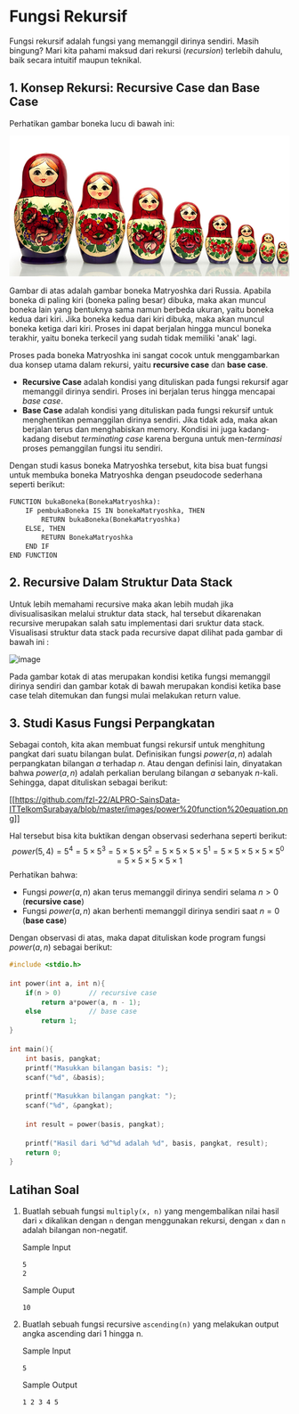 # Fungsi Rekursif

Fungsi rekursif adalah fungsi yang memanggil dirinya sendiri. Masih bingung? Mari kita pahami maksud dari rekursi (*recursion*) terlebih dahulu, baik secara intuitif maupun teknikal.

## 1. Konsep Rekursi: Recursive Case dan Base Case

Perhatikan gambar boneka lucu di bawah ini:

![image](https://github.com/fzl-22/ALPRO-SainsData-ITTelkomSurabaya/blob/master/images/russian%20dolls%20cropped%20for%20RR10.jpg)

Gambar di atas adalah gambar boneka Matryoshka dari Russia. Apabila boneka di paling kiri (boneka paling besar) dibuka, maka akan muncul boneka lain yang bentuknya sama namun berbeda ukuran, yaitu boneka kedua dari kiri. Jika boneka kedua dari kiri dibuka, maka akan muncul boneka ketiga dari kiri. Proses ini dapat berjalan hingga muncul boneka terakhir, yaitu boneka terkecil yang sudah tidak memiliki 'anak' lagi.

Proses pada boneka Matryoshka ini sangat cocok untuk menggambarkan dua konsep utama dalam rekursi, yaitu **recursive case** dan **base case**.

- **Recursive Case** adalah kondisi yang dituliskan pada fungsi rekursif agar memanggil dirinya sendiri. Proses ini berjalan terus hingga mencapai *base case*.
- **Base Case** adalah kondisi yang dituliskan pada fungsi rekursif untuk menghentikan pemanggilan dirinya sendiri. Jika tidak ada, maka akan berjalan terus dan menghabiskan memory. Kondisi ini juga kadang-kadang disebut *terminating case* karena berguna untuk men-*terminasi* proses pemanggilan fungsi itu sendiri.

Dengan studi kasus boneka Matryoshka tersebut, kita bisa buat fungsi untuk membuka boneka Matryoshka dengan pseudocode sederhana seperti berikut:

```
FUNCTION bukaBoneka(BonekaMatryoshka):
	IF pembukaBoneka IS IN bonekaMatryoshka, THEN
		RETURN bukaBoneka(BonekaMatryoshka)
	ELSE, THEN
		RETURN BonekaMatryoshka
	END IF
END FUNCTION
```
## 2. Recursive Dalam Struktur Data Stack

Untuk lebih memahami recursive maka akan lebih mudah jika divisualisasikan melalui struktur data stack, hal tersebut dikarenakan recursive merupakan salah satu implementasi dari sruktur data stack. Visualisasi struktur data stack pada recursive dapat dilihat pada gambar di bawah ini :

![image](https://user-images.githubusercontent.com/94579033/211184617-93a2ac29-bcc1-4855-b39e-e4eb7c23cd44.png)

Pada gambar kotak di atas merupakan kondisi ketika fungsi memanggil dirinya sendiri dan gambar kotak di bawah merupakan kondisi ketika base case telah ditemukan dan fungsi mulai melakukan return value.

## 3. Studi Kasus Fungsi Perpangkatan

Sebagai contoh, kita akan membuat fungsi rekursif untuk menghitung pangkat dari suatu bilangan bulat. Definisikan fungsi $power(a, n)$ adalah perpangkatan bilangan $a$ terhadap $n$. Atau dengan definisi lain, dinyatakan bahwa $power(a, n)$ adalah perkalian berulang bilangan $a$ sebanyak $n$-kali. Sehingga, dapat dituliskan sebagai berikut:

[[https://github.com/fzl-22/ALPRO-SainsData-ITTelkomSurabaya/blob/master/images/power%20function%20equation.png]]

Hal tersebut bisa kita buktikan dengan observasi sederhana seperti berikut:
$$power(5,4)=5^4=5\times 5^3=5\times 5\times 5^2=5\times 5\times 5\times 5^1=5\times 5\times 5\times 5\times 5^0=5\times 5\times 5\times 5\times 1$$
Perhatikan bahwa:
- Fungsi $power(a, n)$ akan terus memanggil dirinya sendiri selama $n>0$ (**recursive case**)
- Fungsi $power(a,n)$ akan berhenti memanggil dirinya sendiri saat $n=0$ (**base case**)

Dengan observasi di atas, maka dapat dituliskan kode program fungsi $power(a, n)$ sebagai berikut:

`````C
#include <stdio.h>

int power(int a, int n){
    if(n > 0)       // recursive case
        return a*power(a, n - 1);
    else            // base case
        return 1;
}

int main(){
    int basis, pangkat;
    printf("Masukkan bilangan basis: ");
    scanf("%d", &basis);

    printf("Masukkan bilangan pangkat: ");
    scanf("%d", &pangkat);

    int result = power(basis, pangkat);
    
    printf("Hasil dari %d^%d adalah %d", basis, pangkat, result);
    return 0;
}
`````

## Latihan Soal


1. Buatlah sebuah fungsi `multiply(x, n)` yang mengembalikan nilai hasil dari `x` dikalikan dengan `n` dengan menggunakan rekursi, dengan `x` dan `n` adalah bilangan non-negatif.

   Sample Input
   ``````
   5 
   2
   ``````
   Sample Ouput
   ``````
   10
   ``````

2. Buatlah sebuah fungsi recursive `ascending(n)` yang melakukan output angka ascending dari 1 hingga n.

   Sample Input 
   ``````
   5
   ``````
   Sample Output
   ``````
   1 2 3 4 5
   `````` 
